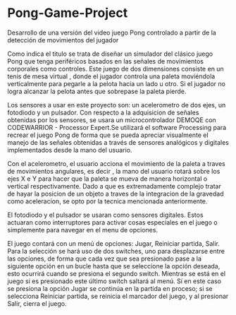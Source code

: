 # Pong-Game-Project
Desarrollo de una versión del video juego Pong controlado a partir de la detección de movimientos del jugador


Como indica el titulo se trata de diseñar un simulador del clásico juego Pong que tenga periféricos basados en las señales de movimientos corporales como controles. Este juego de dos dimensiones consiste en un tenis de mesa virtual , donde el jugador controla una paleta moviéndola verticalmente para pegarle a la pelota hacia un lado u otro. Si el jugador no logra alcanzar la pelota antes que sobrepase la paleta pierde.

Los sensores a usar en este proyecto son: un acelerometro de dos ejes, un fotodiodo y un pulsador. Con respecto a la adquisicion de señales obtenidas por los sensores, se usara un microcontrolador DEMOQE con CODEWARRIOR - Processor Expert.Se utilizará el software Processing para recrear el juego Pong de forma que se pueda apreciar visualmente el manejo de las señales obtenidas a través de sensores analógicos y digitales implementados desde la mano del usuario. 

Con el acelerometro, el usuario acciona el movimiento de la paleta a traves de movimientos angulares, es decir , la mano del usuario rotará sobre  los ejes X e Y para hacer que la paleta se mueva de manera horizontal o vertical respectivamente. Dado a que es extremadamente complejo tratar de hayar la posicion de un objeto a traves de la integracion de la gravedad como aceleracion, se opto por la tecnica mencionada anteriormente. 

El fotodiodo y el pulsador se usaran como sensores digitales. Estos actuaran como interruptores para activar cosas especiales en el juego o simplemente para navegar en el menu de opciones.

El juego contará con un menú de opciones: Jugar, Reiniciar partida, Salir. Para la selección se hará uso de dos switches, uno para desplazarse entre las opciones, de forma que cada vez que sea presionado pase a la siguiente opción en un bucle hasta que se seleccione la opción deseada, esto ocurrirá cuando se presiona el segundo switch. Mientras se está en el juego si es presionado este último switch saltará al menú. Sí en este caso se presiona la opción Jugar se continúa en la partida en proceso; si se selecciona Reiniciar partida, se reinicia el marcador del juego, y al presionar Salir, cierra el juego.

